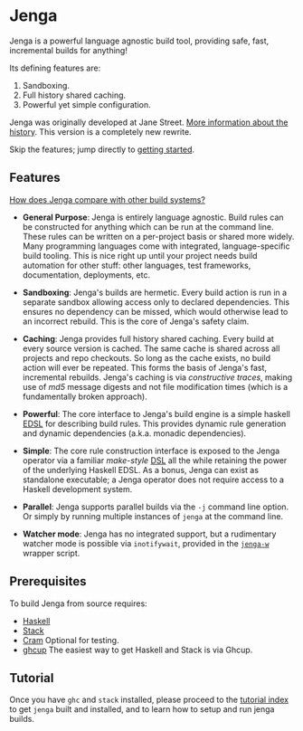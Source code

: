 # Jenga

Jenga is a powerful language agnostic build tool, providing safe, fast, incremental builds for anything!

Its defining features are:
1. Sandboxing.
2. Full history shared caching.
3. Powerful yet simple configuration.

Jenga was originally developed at Jane Street. [More information about the history](doc/history.md).
This version is a completely new rewrite.

Skip the features; jump directly to [getting started](tutorial/01_getting_started.md).


## Features

[How does Jenga compare with other build systems?](doc/comparison.md)

- __General Purpose__:
Jenga is entirely language agnostic.
Build rules can be constructed for anything which can be run at the command line.
These rules can be written on a per-project basis or shared more widely.
Many programming languages come with integrated, language-specific build tooling.
This is nice right up until your project needs build automation for other stuff: other languages, test frameworks, documentation, deployments, etc.

- __Sandboxing__:
Jenga's builds are hermetic.
Every build action is run in a separate sandbox allowing access only to declared dependencies.
This ensures no dependency can be missed, which would otherwise lead to an incorrect rebuild.
This is the core of Jenga's safety claim.

- __Caching__:
Jenga provides full history shared caching.
Every build at every source version is cached.
The same cache is shared across all projects and repo checkouts.
So long as the cache exists, no build action will ever be repeated.
This forms the basis of Jenga's fast, incremental rebuilds.
Jenga's caching is via _constructive traces_,
making use of _md5_ message digests and not file modification times (which is a fundamentally broken approach).

- __Powerful__:
The core interface to Jenga's build engine is a simple haskell [EDSL](src/Interface.hs) for describing build rules.
This provides dynamic rule generation and dynamic dependencies (a.k.a. monadic dependencies).

- __Simple__:
The core rule construction interface is exposed to the Jenga operator via a familiar _make-style_ [DSL](doc/jenga-syntax.md)
all the while retaining the power of the underlying Haskell EDSL.
As a bonus, Jenga can exist as standalone executable;
a Jenga operator does not require access to a Haskell development system.

- __Parallel__:
Jenga supports parallel builds via the `-j` command line option.
Or simply by running multiple instances of `jenga` at the command line.

- __Watcher mode__:
Jenga has no integrated support,
but a rudimentary watcher mode is possible via `inotifywait`,
provided in the [`jenga-w`](jenga-w) wrapper script.


## Prerequisites

To build Jenga from source requires:
- [Haskell](https://www.haskell.org)
- [Stack](https://docs.haskellstack.org/en/stable/)
- [Cram](https://bitheap.org/cram/) Optional for testing.
- [ghcup](https://www.haskell.org/ghcup/) The easiest way to get Haskell and Stack is via Ghcup.


## Tutorial

Once you have `ghc` and `stack` installed, please proceed to the
[tutorial index](tutorial/README.md) to get `jenga` built and installed,
and to learn how to setup and run jenga builds.
